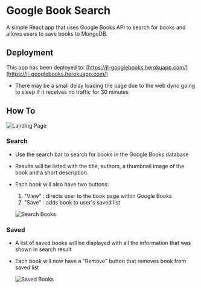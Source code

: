 # Google Book Search
A simple React app that uses Google Books API to search for books and allows users to save books to MongoDB.

## Deployment
This app has been deployed to: [https://jl-googlebooks.herokuapp.com/](https://jl-googlebooks.herokuapp.com/)
* There may be a small delay loading the page due to the web dyno going to sleep if it receives no traffic for 30 minutes

## How To

![Landing Page](https://user-images.githubusercontent.com/40774762/50854266-6e884a00-1339-11e9-825b-d39abc836d85.png)

### Search
* Use the search bar to search for books in the Google Books database
* Results will be listed with the title, authors, a thumbnail image of the book and a short description.
* Each book will also have two buttons: 
  1. "View" : directs user to the book page within Google Books
  1. "Save" : adds book to user's saved list 
  
  ![Search Books](https://user-images.githubusercontent.com/40774762/50854310-8b248200-1339-11e9-93bd-66b9e218e75e.png)


### Saved
* A list of saved books will be displayed with all the information that was shown in search result
* Each book will now have a "Remove" button that removes book from saved list

  ![Saved Books](https://user-images.githubusercontent.com/40774762/50854345-a099ac00-1339-11e9-931e-2ca11e992c06.png)

